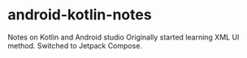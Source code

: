 # android-kotlin-notes
Notes on Kotlin and Android studio
Originally started learning XML UI method.
Switched to Jetpack Compose.
